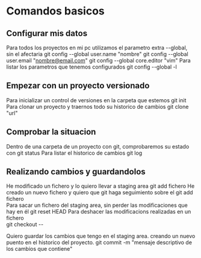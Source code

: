 Comandos basicos
================

Configurar mis datos 
--------------------
Para todos los proyectos en mi pc utilizamos el parametro extra --global, sin el afectaria
  git config --global user.name "nombre"
  git config --global user.email "nombre@email.com"
  git config --global core.editor "vim"
Para listar los parametros que tenemos configurados
  git config --global -l
  
Empezar con un proyecto versionado
----------------------------------
Para inicializar un control de versiones en la carpeta que estemos
  git init
Para clonar un proyecto y traernos todo su historico de cambios
  git clone "url"
  
Comprobar la situacion
----------------------
Dentro de una carpeta de un proyecto con git, comprobaremos su estado con
  git status
Para listar el historico de cambios
  git log

Realizando cambios y guardandolos
--------------------------------
He modificado un fichero y lo quiero llevar a staging area
        git add fichero
He creado un nuevo fichero y quiero que git haga seguimiento sobre el
        git add fichero       
Para sacar un fichero del staging area, sin perder las modificaciones que hay en él
  git reset HEAD <fichero>
Para deshacer las modificacions realizadas en un fichero  
  git checkout -- <fichero>        
  
Quiero guardar los cambios que tengo en el staging area. creando un nuevo puento en el historico del proyecto.
  git commit -m "mensaje descriptivo de los cambios que contiene"



